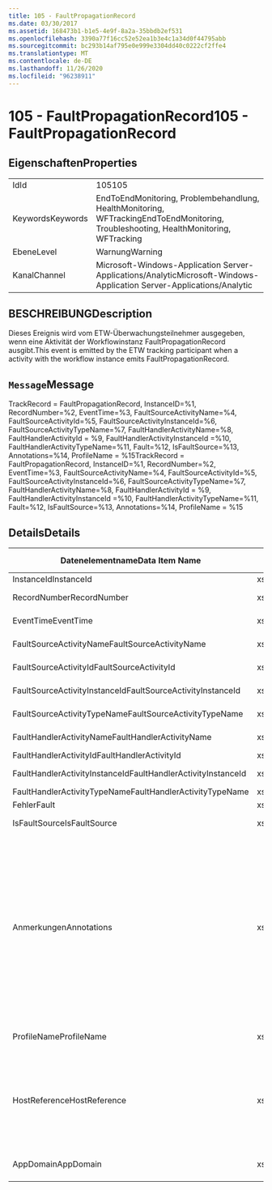 ```yaml
---
title: 105 - FaultPropagationRecord
ms.date: 03/30/2017
ms.assetid: 168473b1-b1e5-4e9f-8a2a-35bbdb2ef531
ms.openlocfilehash: 3390a77f16cc52e52ea1b3e4c1a34d0f44795abb
ms.sourcegitcommit: bc293b14af795e0e999e3304dd40c0222cf2ffe4
ms.translationtype: MT
ms.contentlocale: de-DE
ms.lasthandoff: 11/26/2020
ms.locfileid: "96238911"
---
```

# <a name="105---faultpropagationrecord"></a><span data-ttu-id="59467-102">105 - FaultPropagationRecord</span><span class="sxs-lookup"><span data-stu-id="59467-102">105 - FaultPropagationRecord</span></span>

## <a name="properties"></a><span data-ttu-id="59467-103">Eigenschaften</span><span class="sxs-lookup"><span data-stu-id="59467-103">Properties</span></span>  
  
|||  
|-|-|  
|<span data-ttu-id="59467-104">Id</span><span class="sxs-lookup"><span data-stu-id="59467-104">Id</span></span>|<span data-ttu-id="59467-105">105</span><span class="sxs-lookup"><span data-stu-id="59467-105">105</span></span>|  
|<span data-ttu-id="59467-106">Keywords</span><span class="sxs-lookup"><span data-stu-id="59467-106">Keywords</span></span>|<span data-ttu-id="59467-107">EndToEndMonitoring, Problembehandlung, HealthMonitoring, WFTracking</span><span class="sxs-lookup"><span data-stu-id="59467-107">EndToEndMonitoring, Troubleshooting, HealthMonitoring, WFTracking</span></span>|  
|<span data-ttu-id="59467-108">Ebene</span><span class="sxs-lookup"><span data-stu-id="59467-108">Level</span></span>|<span data-ttu-id="59467-109">Warnung</span><span class="sxs-lookup"><span data-stu-id="59467-109">Warning</span></span>|  
|<span data-ttu-id="59467-110">Kanal</span><span class="sxs-lookup"><span data-stu-id="59467-110">Channel</span></span>|<span data-ttu-id="59467-111">Microsoft-Windows-Application Server-Applications/Analytic</span><span class="sxs-lookup"><span data-stu-id="59467-111">Microsoft-Windows-Application Server-Applications/Analytic</span></span>|  
  
## <a name="description"></a><span data-ttu-id="59467-112">BESCHREIBUNG</span><span class="sxs-lookup"><span data-stu-id="59467-112">Description</span></span>  

 <span data-ttu-id="59467-113">Dieses Ereignis wird vom ETW-Überwachungsteilnehmer ausgegeben, wenn eine Aktivität der Workflowinstanz FaultPropagationRecord ausgibt.</span><span class="sxs-lookup"><span data-stu-id="59467-113">This event is emitted by the ETW tracking participant when a activity with the workflow instance emits FaultPropagationRecord.</span></span>  
  
## <a name="message"></a><span data-ttu-id="59467-114">`Message`</span><span class="sxs-lookup"><span data-stu-id="59467-114">Message</span></span>  

 <span data-ttu-id="59467-115">TrackRecord = FaultPropagationRecord, InstanceID=%1, RecordNumber=%2, EventTime=%3, FaultSourceActivityName=%4, FaultSourceActivityId=%5, FaultSourceActivityInstanceId=%6, FaultSourceActivityTypeName=%7, FaultHandlerActivityName=%8, FaultHandlerActivityId = %9, FaultHandlerActivityInstanceId =%10, FaultHandlerActivityTypeName=%11, Fault=%12, IsFaultSource=%13, Annotations=%14, ProfileName = %15</span><span class="sxs-lookup"><span data-stu-id="59467-115">TrackRecord = FaultPropagationRecord, InstanceID=%1, RecordNumber=%2, EventTime=%3, FaultSourceActivityName=%4, FaultSourceActivityId=%5, FaultSourceActivityInstanceId=%6, FaultSourceActivityTypeName=%7, FaultHandlerActivityName=%8,  FaultHandlerActivityId = %9, FaultHandlerActivityInstanceId =%10, FaultHandlerActivityTypeName=%11, Fault=%12, IsFaultSource=%13, Annotations=%14, ProfileName = %15</span></span>  
  
## <a name="details"></a><span data-ttu-id="59467-116">Details</span><span class="sxs-lookup"><span data-stu-id="59467-116">Details</span></span>  
  
|<span data-ttu-id="59467-117">Datenelementname</span><span class="sxs-lookup"><span data-stu-id="59467-117">Data Item Name</span></span>|<span data-ttu-id="59467-118">Datenelementtyp</span><span class="sxs-lookup"><span data-stu-id="59467-118">Data Item Type</span></span>|<span data-ttu-id="59467-119">BESCHREIBUNG</span><span class="sxs-lookup"><span data-stu-id="59467-119">Description</span></span>|  
|--------------------|--------------------|-----------------|  
|<span data-ttu-id="59467-120">InstanceId</span><span class="sxs-lookup"><span data-stu-id="59467-120">InstanceId</span></span>|<span data-ttu-id="59467-121">xs:GUID</span><span class="sxs-lookup"><span data-stu-id="59467-121">xs:GUID</span></span>|<span data-ttu-id="59467-122">Die Instanz-ID für den Workflow.</span><span class="sxs-lookup"><span data-stu-id="59467-122">The instance id for the workflow</span></span>|  
|<span data-ttu-id="59467-123">RecordNumber</span><span class="sxs-lookup"><span data-stu-id="59467-123">RecordNumber</span></span>|<span data-ttu-id="59467-124">xs:long</span><span class="sxs-lookup"><span data-stu-id="59467-124">xs:long</span></span>|<span data-ttu-id="59467-125">Die Sequenznummer des ausgegebenen Datensatzes.</span><span class="sxs-lookup"><span data-stu-id="59467-125">The sequence number of the emitted record</span></span>|  
|<span data-ttu-id="59467-126">EventTime</span><span class="sxs-lookup"><span data-stu-id="59467-126">EventTime</span></span>|<span data-ttu-id="59467-127">xs:dateTime</span><span class="sxs-lookup"><span data-stu-id="59467-127">xs:dateTime</span></span>|<span data-ttu-id="59467-128">Die Zeit in UTC, als das Ereignis ausgegeben wurde.</span><span class="sxs-lookup"><span data-stu-id="59467-128">The time in UTC when the event was emitted</span></span>|  
|<span data-ttu-id="59467-129">FaultSourceActivityName</span><span class="sxs-lookup"><span data-stu-id="59467-129">FaultSourceActivityName</span></span>|<span data-ttu-id="59467-130">xs:string</span><span class="sxs-lookup"><span data-stu-id="59467-130">xs:string</span></span>|<span data-ttu-id="59467-131">Der Name der Aktivität, die den Fehler ausgegeben hat</span><span class="sxs-lookup"><span data-stu-id="59467-131">The name of activity that emitted the fault</span></span>|  
|<span data-ttu-id="59467-132">FaultSourceActivityId</span><span class="sxs-lookup"><span data-stu-id="59467-132">FaultSourceActivityId</span></span>|<span data-ttu-id="59467-133">xs:string</span><span class="sxs-lookup"><span data-stu-id="59467-133">xs:string</span></span>|<span data-ttu-id="59467-134">Die ID der Aktivität, die den Fehler ausgegeben hat</span><span class="sxs-lookup"><span data-stu-id="59467-134">The id of the activity that emitted the fault</span></span>|  
|<span data-ttu-id="59467-135">FaultSourceActivityInstanceId</span><span class="sxs-lookup"><span data-stu-id="59467-135">FaultSourceActivityInstanceId</span></span>|<span data-ttu-id="59467-136">xs:string</span><span class="sxs-lookup"><span data-stu-id="59467-136">xs:string</span></span>|<span data-ttu-id="59467-137">Die Instanz-ID der Aktivität, die den Fehler ausgegeben hat</span><span class="sxs-lookup"><span data-stu-id="59467-137">The instance id of the activity that emitted the fault</span></span>|  
|<span data-ttu-id="59467-138">FaultSourceActivityTypeName</span><span class="sxs-lookup"><span data-stu-id="59467-138">FaultSourceActivityTypeName</span></span>|<span data-ttu-id="59467-139">xs:string</span><span class="sxs-lookup"><span data-stu-id="59467-139">xs:string</span></span>|<span data-ttu-id="59467-140">Der Typ der Aktivität, die den Fehler ausgegeben hat</span><span class="sxs-lookup"><span data-stu-id="59467-140">The type of the activity that emitted the fault</span></span>|  
|<span data-ttu-id="59467-141">FaultHandlerActivityName</span><span class="sxs-lookup"><span data-stu-id="59467-141">FaultHandlerActivityName</span></span>|<span data-ttu-id="59467-142">xs:string</span><span class="sxs-lookup"><span data-stu-id="59467-142">xs:string</span></span>|<span data-ttu-id="59467-143">Der Anzeigename der Fehlerhandleraktivität</span><span class="sxs-lookup"><span data-stu-id="59467-143">The display name of the fault handler activity</span></span>|  
|<span data-ttu-id="59467-144">FaultHandlerActivityId</span><span class="sxs-lookup"><span data-stu-id="59467-144">FaultHandlerActivityId</span></span>|<span data-ttu-id="59467-145">xs:string</span><span class="sxs-lookup"><span data-stu-id="59467-145">xs:string</span></span>|<span data-ttu-id="59467-146">Die ID der Fehlerhandleraktivität</span><span class="sxs-lookup"><span data-stu-id="59467-146">The id of the fault handler activity</span></span>|  
|<span data-ttu-id="59467-147">FaultHandlerActivityInstanceId</span><span class="sxs-lookup"><span data-stu-id="59467-147">FaultHandlerActivityInstanceId</span></span>|<span data-ttu-id="59467-148">xs:string</span><span class="sxs-lookup"><span data-stu-id="59467-148">xs:string</span></span>|<span data-ttu-id="59467-149">Die Instanz-ID der Fehlerhandleraktivität</span><span class="sxs-lookup"><span data-stu-id="59467-149">The instance id of the fault handler activity</span></span>|  
|<span data-ttu-id="59467-150">FaultHandlerActivityTypeName</span><span class="sxs-lookup"><span data-stu-id="59467-150">FaultHandlerActivityTypeName</span></span>|<span data-ttu-id="59467-151">xs:string</span><span class="sxs-lookup"><span data-stu-id="59467-151">xs:string</span></span>|<span data-ttu-id="59467-152">Der Typ der Fehlerhandleraktivität</span><span class="sxs-lookup"><span data-stu-id="59467-152">The type of the fault handler activity</span></span>|  
|<span data-ttu-id="59467-153">Fehler</span><span class="sxs-lookup"><span data-stu-id="59467-153">Fault</span></span>|<span data-ttu-id="59467-154">xs:string</span><span class="sxs-lookup"><span data-stu-id="59467-154">xs:string</span></span>|<span data-ttu-id="59467-155">Die Fehlerdetails</span><span class="sxs-lookup"><span data-stu-id="59467-155">The fault details</span></span>|  
|<span data-ttu-id="59467-156">IsFaultSource</span><span class="sxs-lookup"><span data-stu-id="59467-156">IsFaultSource</span></span>|<span data-ttu-id="59467-157">xs:unsignedByte</span><span class="sxs-lookup"><span data-stu-id="59467-157">xs:unsignedByte</span></span>|<span data-ttu-id="59467-158">Gibt an, ob das Ereignis von der Fehlerquelle ausgegeben wurde</span><span class="sxs-lookup"><span data-stu-id="59467-158">Indicates if the event was emitted from the fault source</span></span>|  
|<span data-ttu-id="59467-159">Anmerkungen</span><span class="sxs-lookup"><span data-stu-id="59467-159">Annotations</span></span>|<span data-ttu-id="59467-160">xs:string</span><span class="sxs-lookup"><span data-stu-id="59467-160">xs:string</span></span>|<span data-ttu-id="59467-161">Die Anmerkungen, die diesem Ereignis hinzugefügt wurden.</span><span class="sxs-lookup"><span data-stu-id="59467-161">The annotations that were added to this event.</span></span>  <span data-ttu-id="59467-162">Die Werte werden in einem XML-Element im Format \<items> \< item  name = "annotationName" type="System.String"> annotationvalue gespeichert \</item> \</items> .</span><span class="sxs-lookup"><span data-stu-id="59467-162">The values are stored in an xml element in the format \<items>\< item  name = "annotationName" type="System.String">annotationValue\</item>\</items>.</span></span>  <span data-ttu-id="59467-163">Wenn keine Anmerkungen angegeben werden, enthält die Zeichenfolge \<items/> .</span><span class="sxs-lookup"><span data-stu-id="59467-163">If no annotations are specified then the string contains \<items/>.</span></span> <span data-ttu-id="59467-164">Die ETW-Ereignisgröße wird von der ETW-Puffergröße oder der maximalen Nutzlast für ein ETW-Ereignis beschränkt.</span><span class="sxs-lookup"><span data-stu-id="59467-164">The ETW event size is limited by the ETW buffer size or the max payload for an ETW event.</span></span> <span data-ttu-id="59467-165">Wenn die Größe des Ereignisses die ETW-Limits überschreitet, wird das Ereignis abgeschnitten, indem die Anmerkungen gelöscht und der Anmerkung-Wert durch \<items> ... ersetzt wird \</items> .</span><span class="sxs-lookup"><span data-stu-id="59467-165">If the size of the event exceeds the ETW limits, then the event is truncated by dropping the annotations and replacing the annotation value with \<items>...\</items>.</span></span>|  
|<span data-ttu-id="59467-166">ProfileName</span><span class="sxs-lookup"><span data-stu-id="59467-166">ProfileName</span></span>|<span data-ttu-id="59467-167">xs:string</span><span class="sxs-lookup"><span data-stu-id="59467-167">xs:string</span></span>|<span data-ttu-id="59467-168">Der Name oder das Überwachungsprofil, das zur Ausgabe dieses Ereignisses geführt hat.</span><span class="sxs-lookup"><span data-stu-id="59467-168">The name or the tracking profile that resulted in this event being emitted</span></span>|  
|<span data-ttu-id="59467-169">HostReference</span><span class="sxs-lookup"><span data-stu-id="59467-169">HostReference</span></span>|<span data-ttu-id="59467-170">xs:string</span><span class="sxs-lookup"><span data-stu-id="59467-170">xs:string</span></span>|<span data-ttu-id="59467-171">Für im Internet gehostete Dienste identifiziert dieses Feld den Dienst in der Webhierarchie eindeutig.</span><span class="sxs-lookup"><span data-stu-id="59467-171">For web hosted services, this field uniquely identifies the service in the web hierarchy.</span></span>  <span data-ttu-id="59467-172">Sein Format ist als "Website Name Anwendungspfad für virtuelle Computer&#124;Dienst Pfad für virtuelle Dienste&#124;Service Name" definiert. Beispiel: "Default Web Site/calculatorapplication&#124;/CalculatorService.svc&#124;CalculatorService"</span><span class="sxs-lookup"><span data-stu-id="59467-172">Its format is defined as 'Web Site Name Application Virtual Path&#124;Service Virtual Path&#124;ServiceName' Example: 'Default Web Site/CalculatorApplication&#124;/CalculatorService.svc&#124;CalculatorService'</span></span>|  
|<span data-ttu-id="59467-173">AppDomain</span><span class="sxs-lookup"><span data-stu-id="59467-173">AppDomain</span></span>|<span data-ttu-id="59467-174">xs:string</span><span class="sxs-lookup"><span data-stu-id="59467-174">xs:string</span></span>|<span data-ttu-id="59467-175">Die von AppDomain.CurrentDomain.FriendlyName zurückgegebene Zeichenfolge.</span><span class="sxs-lookup"><span data-stu-id="59467-175">The string returned by AppDomain.CurrentDomain.FriendlyName.</span></span>|
